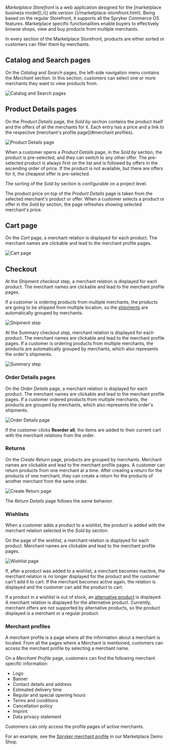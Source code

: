 *Marketplace Storefront* is a web application designed for the [marketplace business model](./{{ site.version }}/marketplace-storefront.html). Being based on the regular Storefront, it supports all the Spryker Commerce OS features. Marketplace specific functionalities enable buyers to effectively browse shops, view and buy products from multiple merchants.

In every section of the Marketplace Storefront, products are either sorted or customers can filter them by merchants.

## Catalog and Search pages

On the *Catalog* and *Search* pages, the left-side navigation menu contains the *Merchant* section. In this section, customers can select one or more merchants they want to view products from.

![Catalog and Search pages](https://spryker.s3.eu-central-1.amazonaws.com/docs/Marketplace/user+guides/Intro+to+the+Spryker+Marketplace/Marketplace+Storefront/catalog-and-search-pages.png)

## Product Details pages

On the *Product Details* page, the *Sold by* section contains the product itself and the offers of all the merchants for it. Each entry has a price and a link to the respective [merchant's profile page](#merchant profiles).

![Product Details page](https://spryker.s3.eu-central-1.amazonaws.com/docs/Marketplace/user+guides/Intro+to+the+Spryker+Marketplace/Marketplace+Storefront/product-details-page.png)

When a customer opens a *Product Details* page, in the *Sold by* section, the product is pre-selected, and they can switch to any other offer. The pre-selected product is always first on the list and is followed by offers in the ascending order of price. If the product is not available, but there are offers for it, the cheapest offer is pre-selected.

The sorting of the *Sold by* section is configurable on a project level.

The product price on top of the *Product Details* page is taken from the selected merchant's product or offer. When a customer selects a product or offer in the *Sold by* section, the page refreshes showing selected merchant's price.

## Cart page

On the *Cart* page, a merchant relation is displayed for each product. The merchant names are clickable and lead to the merchant profile pages.

![Cart page](https://spryker.s3.eu-central-1.amazonaws.com/docs/Marketplace/user+guides/Intro+to+the+Spryker+Marketplace/Marketplace+Storefront/cart-merchant-relations.png)



## Checkout

At the Shipment checkout step, a merchant relation is displayed for each product. The merchant names are clickable and lead to the merchant profile pages.


If a customer is ordering products from multiple merchants, the products are going to be shipped from multiple location, so the [shipments](https://documentation.spryker.com/docs/split-delivery-overview) are automatically grouped by merchants.

![Shipment step](https://spryker.s3.eu-central-1.amazonaws.com/docs/Marketplace/user+guides/Intro+to+the+Spryker+Marketplace/Marketplace+Storefront/shipment-step.png)

At the Summary checkout step,  merchant relation is displayed for each product. The merchant names are clickable and lead to the merchant profile pages. If a customer is ordering products from multiple merchants, the products are automatically grouped by merchants, which also represents the order's shipments.

![Summary step](https://spryker.s3.eu-central-1.amazonaws.com/docs/Marketplace/user+guides/Intro+to+the+Spryker+Marketplace/Marketplace+Storefront/summary-step.png)


### Order Details pages

 On the *Order Details* page, a merchant relation is displayed for each product. The merchant names are clickable and lead to the merchant profile pages. If a customer ordered products from multiple merchants, the products are grouped by merchants, which also represents the order's shipments.

 ![Order Details page](https://spryker.s3.eu-central-1.amazonaws.com/docs/Marketplace/user+guides/Intro+to+the+Spryker+Marketplace/Marketplace+Storefront/order-details-page.png)

If the customer clicks **Reorder all**, the items are added to their current cart with the merchant relations from the order.

### Returns

On the *Create Return* page, products are grouped by merchants. Merchant names are clickable and lead to the merchant profile pages. A customer can return products from one merchant at a time. After creating a return for the products of one merchant, they can create a return for the products of another merchant from the same order.

![Create Return page](https://spryker.s3.eu-central-1.amazonaws.com/docs/Marketplace/user+guides/Intro+to+the+Spryker+Marketplace/Marketplace+Storefront/create-return-page.png)

The *Return Details* page follows the same behavior.


### Wishlists


When a customer adds a product to a wishlist, the product is added with the merchant relation selected in the *Sold by* section.

On the page of the wishlist, a merchant relation is displayed for each product. Merchant names are clickable and lead to the merchant profile pages.

![Wishlist page](https://spryker.s3.eu-central-1.amazonaws.com/docs/Marketplace/user+guides/Intro+to+the+Spryker+Marketplace/Marketplace+Storefront/wishlist-page.png)

If, after a product was added to a wishlist, a merchant becomes inactive, the merchant relation is no longer displayed for the product and the customer can't add it to cart. If the merchant becomes active again, the relation is displayed and the customer can add the product to cart.

If a product in a wishlist is out of stock, an [alternative product](https://documentation.spryker.com/docs/alternative-products-overview) is displayed. A merchant relation is displayed for the alternative product. Currently, merchant offers are not supported by alternative products, so the product displayed is a merchant or a regular product.



### Merchant profiles

A merchant profile is a page where all the information about a merchant is located. From all the pages where a Merchant is mentioned, customers can access the merchant profile by selecting a merchant name.

On a *Merchant Profile* page, customers can find the following merchant specific information:
* Logo
* Banner
* Contact details and address
* Estimated delivery time
* Regular and special opening hours
* Terms and conditions
* Cancellation policy
* Imprint
* Data privacy statement

Customers can only access the profile pages of active merchants.

For an example, see the [Spryker merchant profile](https://www.de.marketplace.demo-spryker.com/en/merchant/spryker) in our Marketplace Demo Shop.
